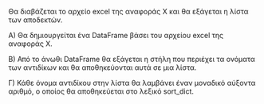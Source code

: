 Θα διαβάζεται το αρχείο excel της αναφοράς X και θα εξάγεται η λίστα των αποδεκτών.
  
Α) Θα δημιουργείται ένα DataFrame βάσει του αρχείου excel της αναφοράς X.

Β) Από το άνωθι DataFrame θα εξάγεται η στήλη που περιέχει τα ονόματα των αντιδίκων και θα αποθηκεύονται αυτά σε μια λίστα.

Γ) Κάθε όνομα αντιδίκου στην λίστα θα λαμβάνει έναν μοναδικό αύξοντα αριθμό, ο οποίος θα αποθηκεύεται στο λεξικό sort_dict.
